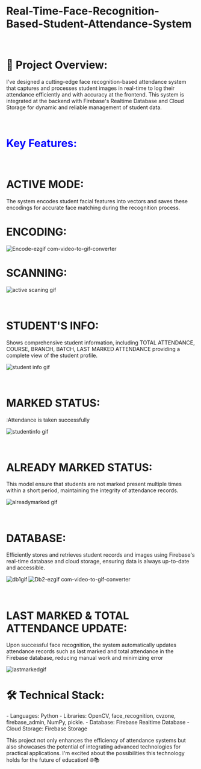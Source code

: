 <h1>Real-Time-Face-Recognition-Based-Student-Attendance-System</h1>

<br>

<h1>🚀 Project Overview:</h1>

I've designed a cutting-edge face recognition-based attendance system that captures and processes student images in real-time to log their attendance efficiently and with accuracy at the frontend. This system is integrated at the backend with Firebase's Realtime Database and Cloud Storage for dynamic and reliable management of student data.

<br>


<h1 style="color: blue;">Key Features:</h1>
<br>

 <h1>ACTIVE MODE:</h1>The system encodes student facial features into vectors and saves these encodings for accurate face matching during the recognition process.
<br>
<h1>ENCODING:</h1>


![Encode-ezgif com-video-to-gif-converter](https://github.com/user-attachments/assets/f22f976f-4a3e-4ec0-b0bb-6e7c4dd1cb30)


<h1>SCANNING:</h1>

![active scaning gif](https://github.com/user-attachments/assets/09bbc478-9320-4c7d-8759-9050f2621aaf)



<br>

 <h1>STUDENT'S INFO:</h1>Shows comprehensive student information, including TOTAL ATTENDANCE, COURSE, BRANCH, BATCH, LAST MARKED ATTENDANCE providing a complete view of the student profile.
 
 
 ![student info gif](https://github.com/user-attachments/assets/5bb8f2ee-fe3b-454a-b7b8-6429072b1c01)


<br>
 <h1>MARKED STATUS:</h1>:Attendance is taken successfully

![studentinfo gif](https://github.com/user-attachments/assets/bdef1d36-3d03-4027-a1d1-8ac14f77e641)


<br>
 <h1>ALREADY MARKED STATUS:</h1>This model ensure that students are not marked present multiple times within a short period, maintaining the integrity of attendance records.



![alreadymarked gif](https://github.com/user-attachments/assets/70f6bab7-d33f-49e6-9481-6f5cca942760)



<br>
 <h1>DATABASE:</h1>Efficiently stores and retrieves student records and images using Firebase's real-time database and cloud storage, ensuring data is always up-to-date and accessible.
 
![db1gif](https://github.com/user-attachments/assets/ba200912-008d-4e44-8025-694856af4718)
![Db2-ezgif com-video-to-gif-converter](https://github.com/user-attachments/assets/900b002e-d1e1-4214-a697-fcada62399b4) 


<br>
 <h1>LAST MARKED & TOTAL ATTENDANCE UPDATE:</h1>Upon successful face recognition, the system automatically updates attendance records such as last marked and total attendance in the Firebase database, reducing manual work and minimizing error



![lastmarkedgif](https://github.com/user-attachments/assets/6c0440c3-7558-44ad-9076-2d8d09cf31a5)




<h1>🛠️ Technical Stack:</h1>
- Languages: Python
- Libraries: OpenCV, face_recognition, cvzone, firebase_admin, NumPy, pickle. 
- Database: Firebase Realtime Database
- Cloud Storage: Firebase Storage

This project not only enhances the efficiency of attendance systems but also showcases the potential of integrating advanced technologies for practical applications. I'm excited about the possibilities this technology holds for the future of education! 🌐📚

